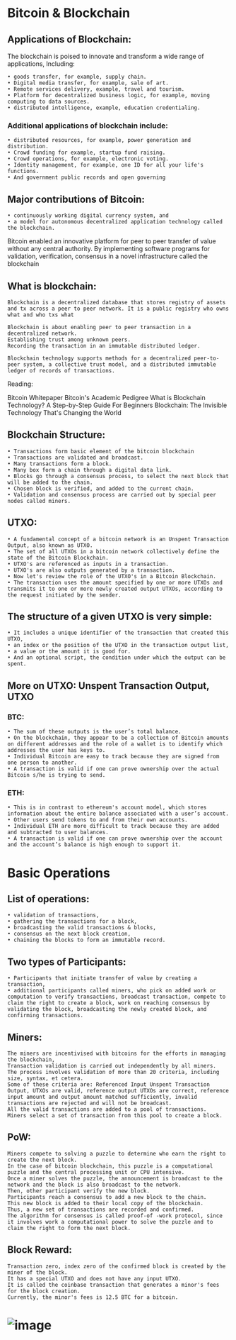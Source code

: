 # Bitcoin & Blockchain

## Applications of Blockchain:
The blockchain is poised to innovate and transform a wide range of applications, 
Including: 

	• goods transfer, for example, supply chain. 
	• Digital media transfer, for example, sale of art. 
	• Remote services delivery, example, travel and tourism. 
	• Platform for decentralized business logic, for example, moving computing to data sources. 
	• distributed intelligence, example, education credentialing. 

### Additional applications of blockchain include:

	• distributed resources, for example, power generation and distribution. 
	• Crowd funding for example, startup fund raising. 
	• Crowd operations, for example, electronic voting. 
	• Identity management, for example, one ID for all your life's functions. 
	• And government public records and open governing


## Major contributions of Bitcoin:

	• continuously working digital currency system, and 
	• a model for autonomous decentralized application technology called the blockchain.

Bitcoin enabled an innovative platform for peer to peer transfer of value without any central authority.
By implementing software programs for validation, verification, consensus in a novel infrastructure called the blockchain


## What is blockchain:

	Blockchain is a decentralized database that stores registry of assets and tx across a peer to peer network. It is a public registry who owns what and who txs what

	Blockchain is about enabling peer to peer transaction in a decentralized network. 
	Establishing trust among unknown peers. 
	Recording the transaction in an immutable distributed ledger.

	Blockchain technology supports methods for a decentralized peer-to-peer system, a collective trust model, and a distributed immutable ledger of records of transactions.


Reading:

Bitcoin Whitepaper
Bitcoin's Academic Pedigree
What is Blockchain Technology? A Step-by-Step Guide For Beginners
Blockchain: The Invisible Technology That's Changing the World


## Blockchain Structure:

	• Transactions form basic element of the bitcoin blockchain
	• Transactions are validated and broadcast. 
	• Many transactions form a block. 
	• Many box form a chain through a digital data link. 
	• Blocks go through a consensus process, to select the next block that will be added to the chain. 
	• Chosen block is verified, and added to the current chain. 
	• Validation and consensus process are carried out by special peer nodes called miners.


## UTXO:

	• A fundamental concept of a bitcoin network is an Unspent Transaction Output, also known as UTXO. 
	• The set of all UTXOs in a bitcoin network collectively define the state of the Bitcoin Blockchain. 
	• UTXO's are referenced as inputs in a transaction. 
	• UTXO's are also outputs generated by a transaction. 
	• Now let's review the role of the UTXO's in a Bitcoin Blockchain. 
	• The transaction uses the amount specified by one or more UTXOs and transmits it to one or more newly created output UTXOs, according to the request initiated by the sender. 

## The structure of a given UTXO is very simple:

	• It includes a unique identifier of the transaction that created this UTXO, 
	• an index or the position of the UTXO in the transaction output list, 
	• a value or the amount it is good for. 
	• And an optional script, the condition under which the output can be spent. 


## More on UTXO: Unspent Transaction Output, UTXO
### BTC:

	• The sum of these outputs is the user’s total balance. 
	• On the blockchain, they appear to be a collection of Bitcoin amounts on different addresses and the role of a wallet is to identify which addresses the user has keys to. 
	• Individual Bitcoin are easy to track because they are signed from one person to another. 
	• A transaction is valid if one can prove ownership over the actual Bitcoin s/he is trying to send.

### ETH:

	• This is in contrast to ethereum's account model, which stores information about the entire balance associated with a user’s account. 
	• Other users send tokens to and from their own accounts. 
	• Individual ETH are more difficult to track because they are added and subtracted to user balances. 
	• A transaction is valid if one can prove ownership over the account and the account’s balance is high enough to support it.

# Basic Operations

## List of operations:

	• validation of transactions, 
	• gathering the transactions for a block, 
	• broadcasting the valid transactions & blocks, 
	• consensus on the next block creation, 
	• chaining the blocks to form an immutable record.



## Two types of Participants:

	• Participants that initiate transfer of value by creating a transaction, 
	• additional participants called miners, who pick on added work or computation to verify transactions, broadcast transaction, compete to claim the right to create a block, work on reaching consensus by validating the block, broadcasting the newly created block, and confirming transactions. 


## Miners:

	The miners are incentivised with bitcoins for the efforts in managing the blockchain, 
	Transaction validation is carried out independently by all miners. 
	The process involves validation of more than 20 criteria, including size, syntax, et cetera. 
	Some of these criteria are: Referenced Input Unspent Transaction Output, UTXOs are valid, reference output UTXOs are correct, reference input amount and output amount matched sufficiently, invalid transactions are rejected and will not be broadcast. 
	All the valid transactions are added to a pool of transactions. 
	Miners select a set of transaction from this pool to create a block. 

## PoW:

	Miners compete to solving a puzzle to determine who earn the right to create the next block. 
	In the case of bitcoin blockchain, this puzzle is a computational puzzle and the central processing unit or CPU intensive. 
	Once a miner solves the puzzle, the announcement is broadcast to the network and the block is also broadcast to the network. 
	Then, other participant verify the new block. 
	Participants reach a consensus to add a new block to the chain. 
	This new block is added to their local copy of the blockchain. 
	Thus, a new set of transactions are recorded and confirmed. 
	The algorithm for consensus is called proof-of -work protocol, since it involves work a computational power to solve the puzzle and to claim the right to form the next block. 

## Block Reward:

	Transaction zero, index zero of the confirmed block is created by the miner of the block. 
	It has a special UTXO and does not have any input UTXO. 
	It is called the coinbase transaction that generates a minor's fees for the block creation. 
	Currently, the minor's fees is 12.5 BTC for a bitcoin. 
	
	
# ![image](https://user-images.githubusercontent.com/10133554/185576731-be91f94b-0a34-45a8-9bba-90c44cbe2ee1.png)
	


